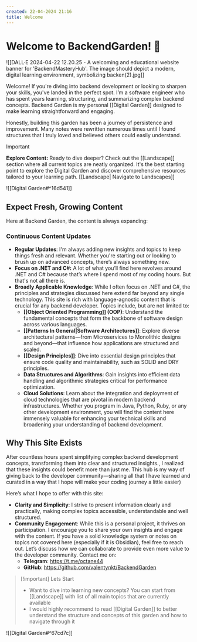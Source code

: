 ```yaml
---
created: 22-04-2024 21:16
title: Welcome
---
```



# Welcome to BackendGarden! 🎉

![[DALL·E 2024-04-22 12.20.25 - A welcoming and educational website banner for 'BackendMasteryHub'. The image should depict a modern, digital learning environment, symbolizing backen(2).jpg]]

Welcome! If you're diving into backend development or looking to sharpen your skills, you've landed in the perfect spot. I’m a software engineer who has spent years learning, structuring, and summarizing complex backend concepts. Backend Garden is my personal [[Digital Garden]] designed to make learning straightforward and engaging.

Honestly, building this garden has been a journey of persistence and improvement. Many notes were rewritten numerous times until I found structures that I truly loved and believed others could easily understand.

> [!important] 
> **Explore Content:** Ready to dive deeper? Check out the [[Landscape]] section where all current topics are neatly organized. It's the best starting point to explore the Digital Garden and discover comprehensive resources tailored to your learning path. [[Landscape| Navigate to Landscapes]]

![[Digital Garden#^16d541]]
## Expect Fresh, Growing Content

Here at Backend Garden, the content is always expanding:
### Continuous Content Updates

- **Regular Updates**: I'm always adding new insights and topics to keep things fresh and relevant. Whether you're starting out or looking to brush up on advanced concepts, there’s always something new.
- **Focus on .NET and C#:** A lot of what you’ll find here revolves around .NET and C# because that’s where I spend most of my coding hours. But that's not all there is.
- **Broadly Applicable Knowledge**: While I often focus on .NET and C#, the principles and strategies discussed here extend far beyond any single technology. This site is rich with language-agnostic content that is crucial for any backend developer. Topics include, but are not limited to:
    - **[[Object Oriented Programming]] (OOP)**: Understand the fundamental concepts that form the backbone of software design across various languages.
    - **[[Patterns In General|Software Architectures]]**: Explore diverse architectural patterns—from Microservices to Monolithic designs and beyond—that influence how applications are structured and scaled.
    - **[[Design Principles]]**: Dive into essential design principles that ensure code quality and maintainability, such as SOLID and DRY principles.
    - **Data Structures and Algorithms**: Gain insights into efficient data handling and algorithmic strategies critical for performance optimization.
    - **Cloud Solutions**: Learn about the integration and deployment of cloud technologies that are pivotal in modern backend infrastructures. Whether you program in Java, Python, Ruby, or any other development environment, you will find the content here immensely valuable for enhancing your technical skills and broadening your understanding of backend development.

## Why This Site Exists

After countless hours spent simplifying complex backend development concepts, transforming them into clear and structured insights., I realized that these insights could benefit more than just me. This hub is my way of giving back to the developer community—sharing all that I have learned and curated in a way that I hope will make your coding journey a little easier)

Here’s what I hope to offer with this site:

- **Clarity and Simplicity**: I strive to present information clearly and practically, making complex topics accessible, understandable and well structured.
- **Community Engagement**: While this is a personal project, it thrives on participation. I encourage you to share your own insights and engage with the content. If you have a solid knowledge system or notes on topics not covered here (especially if it is Obsidian), feel free to reach out. Let’s discuss how we can collaborate to provide even more value to the developer community. Contact me on:
    - **Telegram**: https://t.me/octane44
    - **GitHub**: https://github.com/valentynkt/BackendGarden


> [!important] Lets Start
> - Want to dive into learning new concepts? You can start from [[Landscape]] with list of all main topics that are currently available
> - I would highly recommend to read [[Digital Garden]] to better understand the structure and concepts of this garden and how to navigate through it
> 

![[Digital Garden#^67cd7c]]